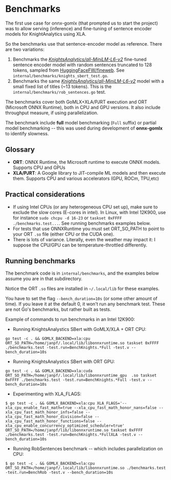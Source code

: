 # Benchmarks

The first use case for onnx-gomlx (that prompted us to start the project) was to allow serving (inference) and
fine-tuning of sentence encoder models for KnightAnalytics using XLA.

So the benchmarks use that sentence-encoder model as reference. There are two variations:

1. Benchmarks the [_KnightsAnalytics/all-MiniLM-L6-v2_](https://huggingface.co/KnightsAnalytics/all-MiniLM-L6-v2) fine-tuned
   sentence encoder model with random sentences truncated to 128 tokens, sampled from 
   [HuggingFaceFW/fineweb](https://huggingface.co/datasets/HuggingFaceFW/fineweb). 
   See `internal/benchmarks/knights_sbert_test.go`.
2. Benchmarks the same [_KnightsAnalytics/all-MiniLM-L6-v2_](https://huggingface.co/KnightsAnalytics/all-MiniLM-L6-v2) 
   model with a small fixed list of titles (~13 tokens). This is the `internal/benchmarks/rob_sentences.go` test.

The benchmarks cover both GoMLX+XLA/PJRT execution and ORT (Microsoft ONNX Runtime), both in CPU and GPU versions. 
It also include throughput measure, if using parallelization. 

The benchmark include **full** model benchmarking (`Full` suffix) or partial model benchmarking -- this was used 
during development of **onnx-gomlx** to identify slowness.

## Glossary

* **ORT**: ONNX Runtime, the Microsoft runtime to execute ONNX models. Supports CPU and GPUs
* **XLA/PJRT**: A Google library to JIT-compile ML models and then execute them.  Supports CPU and various accelerators (GPU, ROCm, TPU,etc)

## Practical considerations

* If using Intel CPUs (or any heterogeneous CPU set up), make sure to exclude the slow cores (E-cores in intel).
  In Linux, with Intel 12K900, use for instance `sudo chcpu -d 16-23` or `taskset 0xFFFF ./benchmarks.test...`.
  See running benchmarks examples below.
* For tests that use ONNXRuntime you must set ORT_SO_PATH to point to your ORT `.so` file (either CPU or the CUDA one).
* There is lots of variance. Literally, even the weather may impact it: I suppose the CPU/GPU can be
  temperature-throttled differently.  

## Running benchmarks

The benchmark code is in `internal/benchmarks`, and the examples below assume you are in that subdirectory.

Notice the ORT `.so` files are installed in `~/.local/lib` for these examples.

You have to set the flag `--bench_duration=10s` (or some other amount of time). If you leave it at the default 0, 
it won't run any benchmark test. These are not Go's benchmarks, but rather built as tests.

Example of commands to run benchmarks in an Intel 12K900:

* Running KnightsAnalystics SBert with GoMLX/XLA + ORT CPU:

```
go test -c . && GOMLX_BACKEND=xla:cpu ORT_SO_PATH=/home/janpf/.local/lib/libonnxruntime.so taskset 0xFFFF ./benchmarks.test -test.run=BenchKnights.*Full -test.v --bench_duration=10s
```

* Running KnightsAnalystics SBert with ORT GPU:

```
go test -c . && GOMLX_BACKEND=xla:cuda ORT_SO_PATH=/home/janpf/.local/lib/libonnxruntime_gpu  .so taskset 0xFFFF ./benchmarks.test -test.run=BenchKnights.*Full -test.v --bench_duration=10s
```

* Experimenting with XLA_FLAGS:

```
$ go test -c . && GOMLX_BACKEND=xla:cpu XLA_FLAGS='--xla_cpu_enable_fast_math=true --xla_cpu_fast_math_honor_nans=false --xla_cpu_fast_math_honor_infs=false --xla_cpu_fast_math_honor_division=false --xla_cpu_fast_math_honor_functions=false --xla_cpu_enable_concurrency_optimized_scheduler=true' ORT_SO_PATH=/home/janpf/lib/libonnxruntime.so taskset 0xFFFF ./benchmarks.test -test.run=BenchKnights.*FullXLA -test.v --bench_duration=10s
```

* Running RobSentences benchmark -- which includes parallelization on CPU:

```
$ go test -c . && GOMLX_BACKEND=xla:cpu ORT_SO_PATH=/home/janpf/.local/lib/libonnxruntime.so ./benchmarks.test -test.run=BenchRob -test.v --bench_duration=10s
```

